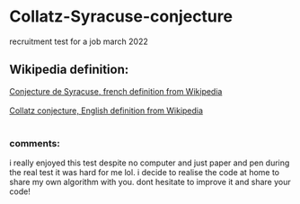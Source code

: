 # Collatz-Syracuse-conjecture
recruitment test for a job march 2022

## Wikipedia definition:
<a href="https://fr.wikipedia.org/wiki/Conjecture_de_Syracuse" target="_blank">Conjecture de Syracuse, french definition from Wikipedia</a></br></br>
<a href="https://fr.wikipedia.org/wiki/Conjecture_de_Syracuse" target="_blank">Collatz conjecture, English definition from Wikipedia</a></br></br>

### comments:
i really enjoyed this test despite no computer and just paper and pen during the real test it was hard for me lol.
i decide to realise the code at home to share my own algorithm with you.
dont hesitate to improve it and share your code! 